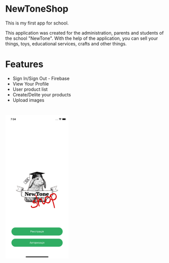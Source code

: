 # NewToneShop

This is my first app for school. 

This application was created for the administration, parents and students of the school "NewTone". With the help of the application, you can sell your things, toys, educational services, crafts and other things.

# Features

+ Sign In/Sign Out - Firebase 
+ View Your Profile
+ User product list
+ Create/Delite your products
+ Upload images

#
<p>
    <img src="https://github.com/VladLiubov/NewToneShop/blob/main/Simulator%20Screen%20Shot%20-%20iPhone%2011%20-%202022-03-22%20at%2019.34.47.png" width="200" height="450" />
</p>

